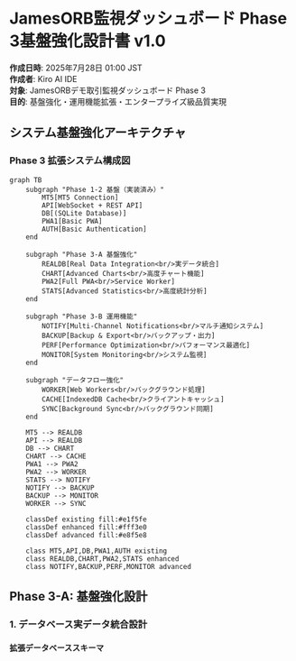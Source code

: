# JamesORB監視ダッシュボード Phase 3基盤強化設計書 v1.0

**作成日時**: 2025年7月28日 01:00 JST  
**作成者**: Kiro AI IDE  
**対象**: JamesORBデモ取引監視ダッシュボード Phase 3  
**目的**: 基盤強化・運用機能拡張・エンタープライズ級品質実現

## システム基盤強化アーキテクチャ

### Phase 3 拡張システム構成図

```mermaid
graph TB
    subgraph "Phase 1-2 基盤（実装済み）"
        MT5[MT5 Connection]
        API[WebSocket + REST API]
        DB[(SQLite Database)]
        PWA1[Basic PWA]
        AUTH[Basic Authentication]
    end
    
    subgraph "Phase 3-A 基盤強化"
        REALDB[Real Data Integration<br/>実データ統合]
        CHART[Advanced Charts<br/>高度チャート機能]
        PWA2[Full PWA<br/>Service Worker]
        STATS[Advanced Statistics<br/>高度統計分析]
    end
    
    subgraph "Phase 3-B 運用機能"
        NOTIFY[Multi-Channel Notifications<br/>マルチ通知システム]
        BACKUP[Backup & Export<br/>バックアップ・出力]
        PERF[Performance Optimization<br/>パフォーマンス最適化]
        MONITOR[System Monitoring<br/>システム監視]
    end
    
    subgraph "データフロー強化"
        WORKER[Web Workers<br/>バックグラウンド処理]
        CACHE[IndexedDB Cache<br/>クライアントキャッシュ]
        SYNC[Background Sync<br/>バックグラウンド同期]
    end
    
    MT5 --> REALDB
    API --> REALDB
    DB --> CHART
    CHART --> CACHE
    PWA1 --> PWA2
    PWA2 --> WORKER
    STATS --> NOTIFY
    NOTIFY --> BACKUP
    BACKUP --> MONITOR
    WORKER --> SYNC
    
    classDef existing fill:#e1f5fe
    classDef enhanced fill:#fff3e0
    classDef advanced fill:#e8f5e8
    
    class MT5,API,DB,PWA1,AUTH existing
    class REALDB,CHART,PWA2,STATS enhanced
    class NOTIFY,BACKUP,PERF,MONITOR advanced
```

## Phase 3-A: 基盤強化設計

### 1. データベース実データ統合設計

#### 拡張データベーススキーマ